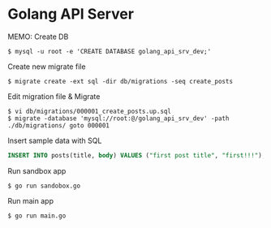 # Golang API Server
MEMO:
Create DB
```
$ mysql -u root -e 'CREATE DATABASE golang_api_srv_dev;'
```

Create new migrate file
```
$ migrate create -ext sql -dir db/migrations -seq create_posts
```

Edit migration file & Migrate
```
$ vi db/migrations/000001_create_posts.up.sql
$ migrate -database 'mysql://root:@/golang_api_srv_dev' -path ./db/migrations/ goto 000001
```

Insert sample data with SQL
```sql
INSERT INTO posts(title, body) VALUES ("first post title", "first!!!");
```

Run sandbox app
```
$ go run sandobox.go
```

Run main app
```
$ go run main.go
```
